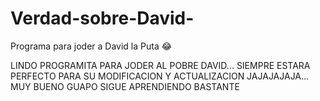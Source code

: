 # Verdad-sobre-David-
Programa para joder a David la Puta 😂

LINDO PROGRAMITA PARA JODER AL POBRE DAVID...
SIEMPRE ESTARA PERFECTO PARA SU MODIFICACION Y ACTUALIZACION JAJAJAJAJA...
MUY BUENO GUAPO SIGUE APRENDIENDO BASTANTE
